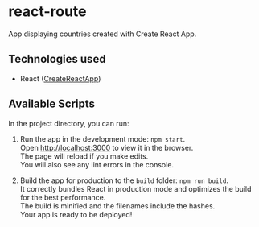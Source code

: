 # react-route
App displaying countries created with Create React App.

## Technologies used
   - React ([CreateReactApp](https://facebook.github.io/create-react-app/docs/getting-started))

## Available Scripts
In the project directory, you can run:

1. Run the app in the development mode: `npm start`.<br>
Open [http://localhost:3000](http://localhost:3000) to view it in the browser.<br>
The page will reload if you make edits.<br>
You will also see any lint errors in the console.

2. Build the app for production to the `build` folder: `npm run build`.<br>
It correctly bundles React in production mode and optimizes the build for the best performance.<br>
The build is minified and the filenames include the hashes.<br>
Your app is ready to be deployed!
